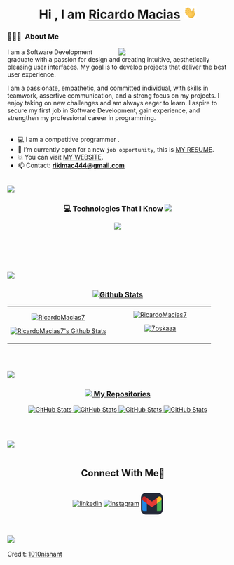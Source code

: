 <h1 align="center">Hi , I am <a href="https://ricardo-mac-portafolio.netlify.app/" target="_blank">Ricardo Macias</a>
    <img src="https://raw.githubusercontent.com/ABSphreak/ABSphreak/master/gifs/Hi.gif" width="30px"></h1>
<h3> 👨🏻‍💻 &nbsp;About Me </h3>
<picture> <img align="right" src="https://github.com/7oSkaaa/7oSkaaa/blob/main/Images/Right_Side.gif?raw=true"
        width=250px></picture>
I am a Software Development graduate with a passion for design and creating intuitive, aesthetically pleasing user
interfaces. My goal is to develop projects that deliver the best user experience.

I am a passionate, empathetic, and committed individual, with skills in teamwork, assertive communication, and a strong
focus on my projects. I enjoy taking on new challenges and am always eager to learn. I aspire to secure my first job in
Software Development, gain experience, and strengthen my professional career in programming.
<br><br>
- :computer: I am a competitive programmer .
- :thinking: I’m currently open for a new `job opportunity`, this is [MY
RESUME](https://drive.google.com/file/d/16i-gZMj-Nt1Rp2lnTo7P3pahN5mQVV1_/view?usp=sharing).
- :boom: You can visit [MY WEBSITE](https://ricardo-mac-portafolio.netlify.app/).
- 📫 Contact: **rikimac444@gmail.com**
<br><br>

<!--linea-->
<img src="https://user-images.githubusercontent.com/73097560/115834477-dbab4500-a447-11eb-908a-139a6edaec5c.gif">

<!--habilidades-->

<h3 align="center">💻 Technologies That I Know <img
        src="https://media2.giphy.com/media/QssGEmpkyEOhBCb7e1/giphy.gif?cid=ecf05e47a0n3gi1bfqntqmob8g9aid1oyj2wr3ds3mg700bl&rid=giphy.gif"
        width=32px> </h3>
<!--tech stack icons-->
<p align="center">
    <a href="https://skillicons.dev">
        <img
            src="https://skillicons.dev/icons?i=androidstudio,java,php,py,django,css,html,js,bootstrap,mysql,sqlite,firebase,git,github,netlify,postman,vscode,pycharm,ai,ps,ae&perline=12" />
</p>
<br>
        
<br><br>
<!--linea-->
<img src="https://user-images.githubusercontent.com/73097560/115834477-dbab4500-a447-11eb-908a-139a6edaec5c.gif">

<!--estadisticas-->
<h3 align="center"><img src="https://github.com/7oSkaaa/7oSkaaa/blob/main/Images/Statistics.gif?raw=true"
        width=50px>Github Stats</h3>
<table align="center">
    <tr border="none">
        <td width="50%" align="center">
            <p align="center"><img
                    src="https://streak-stats.demolab.com?user=RicardoMacias7&theme=tokyonight_duo&border_radius=6.3"
                    alt="RicardoMacias7" /></p>
            <a href="https://github.com/anuraghazra/github-readme-stats">
                <img alt="RicardoMacias7's Github Stats"
                    src="https://github-readme-stats.vercel.app/api?username=RicardoMacias7&show_icons=true&count_private=true&locale=en&theme=tokyonight&layout=compact"
                    height="230px" /></a>
            <br></br>
        </td>
        <td width="50%" align="center">
            <img src="https://github-readme-stats.vercel.app/api/top-langs?username=RicardoMacias7&langs_count=10&show_icons=true&locale=en&theme=tokyonight"
                alt="RicardoMacias7" height="230px" />
            <p align="center"> <a href="https://github.com/ryo-ma/github-profile-trophy"><img
                        src="https://github-profile-trophy.vercel.app/?username=RicardoMacias7&layout=compact&theme=tokyonight&column=4&margin-w=15&margin-h=15"
                        alt="7oskaaa" /></a> </p>
        </td>
    </tr>
</table>

<br><br>
<!--linea-->
<img src="https://user-images.githubusercontent.com/73097560/115834477-dbab4500-a447-11eb-908a-139a6edaec5c.gif">

<!--REPOSITORIOS-->
<h3 align="center"><img src="https://github.com/7oSkaaa/7oSkaaa/blob/main/Images/Statistics.gif?raw=true" width=50px> My
    Repositories </h3>
<div>
    <p align="center">
        <a href="https://github.com/RicardoMacias7/Sistema-De-Facturacion">
            <img src="https://github-readme-stats.vercel.app/api/pin/?username=RicardoMacias7&repo=Sistema-De-Facturacion&theme=tokyonight"
                alt="GitHub Stats" />
        </a>
        <a href="https://github.com/RicardoMacias7/Login">
            <img src="https://github-readme-stats.vercel.app/api/pin/?username=RicardoMacias7&repo=Login&theme=tokyonight"
                alt="GitHub Stats" />
        </a>
        <a href="https://github.com/RicardoMacias7/Sistema-Horario-Academico">
            <img src="https://github-readme-stats.vercel.app/api/pin/?username=RicardoMacias7&repo=Sistema-Horario-Academico&theme=tokyonight"
                alt="GitHub Stats" />
        </a>
        <a href="https://github.com/RicardoMacias7/Portafolio">
            <img src="https://github-readme-stats.vercel.app/api/pin/?username=RicardoMacias7&repo=Portafolio&theme=tokyonight"
                alt="GitHub Stats" />
        </a>
    </p>
</div>

<br><br>
<!--linea-->
<img src="https://user-images.githubusercontent.com/73097560/115834477-dbab4500-a447-11eb-908a-139a6edaec5c.gif">


<!-- contactao -->
<!--h2 without bottom border-->
<div id="user-content-toc">
    <ul align="center">
        <summary>
            <h2 style="display: inline-block">Connect With Me🤝</h2>
        </summary>
    </ul>
</div>

<!--icons and links-->
<p align="center">
    <a href="https://www.linkedin.com/in/ricardo-macias-1a2297320/" target="blank"><img align="center"
            src="https://user-images.githubusercontent.com/88904952/234979284-68c11d7f-1acc-4f0c-ac78-044e1037d7b0.png"
            alt="linkedin" height="50" width="50" /></a>
    <a href="https://www.instagram.com/rikmac7" target="blank"><img align="center"
            src="https://user-images.githubusercontent.com/88904952/234981169-2dd1e58f-4b7e-468c-8213-034ba62156c3.png"
            alt="instagram" height="50" width="50" /></a>
    <a href="mailto:rikimac444@gmail.com" target="blank"><img align="center" alt="Gmail"
            src="https://raw.githubusercontent.com/tandpfun/skill-icons/65dea6c4eaca7da319e552c09f4cf5a9a8dab2c8/icons/Gmail-Dark.svg"
            height="50" width="50"></a>

</p>

<br><br>
<img src="https://user-images.githubusercontent.com/73097560/115834477-dbab4500-a447-11eb-908a-139a6edaec5c.gif">

Credit: [1010nishant](https://github.com/1010nishant)

